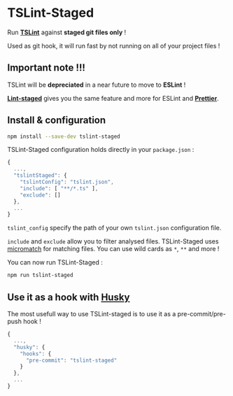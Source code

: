 # TSLint-Staged

Run **[TSLint](https://github.com/palantir/tslint)** against **staged git files only** !

Used as git hook, it will run fast by not running on all of your project files !

## Important note !!!

TSLint will be **depreciated** in a near future to move to **ESLint** !

**[Lint-staged](https://github.com/okonet/lint-staged)** gives you the same feature and more for ESLint and **[Prettier](https://github.com/prettier/prettier)**.

## Install & configuration
```sh
npm install --save-dev tslint-staged
```

TSLint-Staged configuration holds directly in your `package.json` :
```js
{
  ...,
  "tslintStaged": {
    "tslintConfig": "tslint.json",
    "include": [ "**/*.ts" ],
    "exclude": []
  },
  ...
}
```
`tslint_config` specify the path of your own `tslint.json` configuration file.

`include` and `exclude` allow you to filter analysed files. TSLint-Staged uses [micromatch](https://github.com/micromatch/micromatch) for matching files. You can use wild cards as `*`, `**` and more !

You can now run TSLint-Staged :
```bash
npm run tslint-staged
```

## Use it as a hook with [Husky](https://github.com/typicode/husky)

The most usefull way to use TSLint-staged is to use it as a pre-commit/pre-push hook !

```js
{
  ...,
  "husky": {
    "hooks": {
      "pre-commit": "tslint-staged"
    }
  },
  ...
}
```
